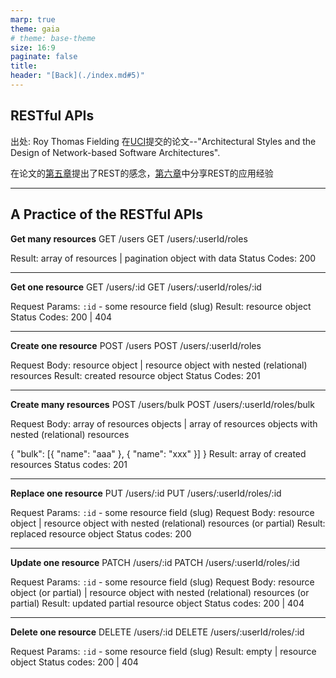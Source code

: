 ```yaml
---
marp: true
theme: gaia
# theme: base-theme
size: 16:9
paginate: false
title:
header: "[Back](./index.md#5)"
---
```


## RESTful APIs

出处: Roy Thomas Fielding 在[UCI](https://www.ics.uci.edu/~fielding/pubs/dissertation/top.htm)提交的论文--"Architectural Styles and
the Design of Network-based Software Architectures".

在论文的[第五章](https://www.ics.uci.edu/~fielding/pubs/dissertation/rest_arch_style.htm)提出了REST的感念，[第六章](https://www.ics.uci.edu/~fielding/pubs/dissertation/evaluation.htm)中分享REST的应用经验

---

## A Practice of the RESTful APIs

**Get many resources**
GET /users
GET /users/:userId/roles

Result: array of resources | pagination object with data
Status Codes: 200

---

**Get one resource**
GET /users/:id
GET /users/:userId/roles/:id

Request Params: `:id` - some resource field (slug)
Result: resource object
Status Codes: 200 | 404

---

**Create one resource**
POST /users
POST /users/:userId/roles

Request Body: resource object | resource object with nested (relational) resources
Result: created resource object
Status Codes: 201

---

**Create many resources**
POST /users/bulk
POST /users/:userId/roles/bulk

Request Body: array of resources objects | array of resources objects with nested (relational) resources

{
  "bulk": [{ "name": "aaa" }, { "name": "xxx" }]
}
Result: array of created resources
Status codes: 201

---
**Replace one resource**
PUT /users/:id
PUT /users/:userId/roles/:id

Request Params: `:id` - some resource field (slug)
Request Body: resource object | resource object with nested (relational) resources (or partial)
Result: replaced resource object
Status codes: 200

---

**Update one resource**
PATCH /users/:id
PATCH /users/:userId/roles/:id

Request Params: `:id` - some resource field (slug)
Request Body: resource object (or partial) | resource object with nested (relational) resources (or partial)
Result: updated partial resource object
Status codes: 200 | 404

---

**Delete one resource**
DELETE /users/:id
DELETE /users/:userId/roles/:id

Request Params: `:id` - some resource field (slug)
Result: empty | resource object
Status codes: 200 | 404
